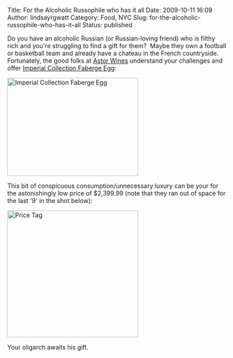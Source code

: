 Title: For the Alcoholic Russophile who has it all
Date: 2009-10-11 16:09
Author: lindsayrgwatt
Category: Food, NYC
Slug: for-the-alcoholic-russophile-who-has-it-all
Status: published

Do you have an alcoholic Russian (or Russian-loving friend) who is filthy rich and you're struggling to find a gift for them?  Maybe they own a football or basketball team and already have a chateau in the French countryside.  Fortunately, the good folks at [Astor Wines](http://www.astorwines.com/) understand your challenges and offer [Imperial Collection Faberge Egg](http://www.astorwines.com/SearchResultsSingle.aspx?search=21103&searchtype=Contains&term=Imperial,Collection,Faberge,Blue,White&p=2):

[<img src="{static}/images/2009/10/IMG_0267-300x225.jpg" title="Imperial Collection Faberge Egg" class="aligncenter size-medium " width="300" height="225" alt="Imperial Collection Faberge Egg" />]({static}/images/2009/10/IMG_0267.JPG)

This bit of conspicuous consumption/unnecessary luxury can be your for the astonishingly low price of $2,399.99 (note that they ran out of space for the last '9' in the shot below):

[<img src="{static}/images/2009/10/IMG_0265-300x291.jpg" title="Price Tag" class="aligncenter size-medium " width="300" height="291" alt="Price Tag" />]({static}/images/2009/10/IMG_0265.JPG)

Your oligarch awaits his gift.
